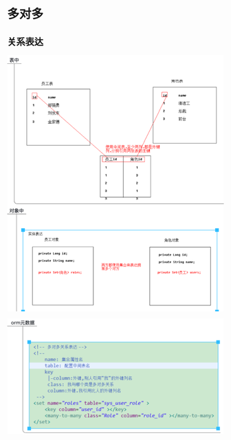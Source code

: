 # 多对多

## 关系表达

![](../../../../.gitbook/assets/image%20%28183%29.png)

![](../../../../.gitbook/assets/image%20%28178%29.png)



